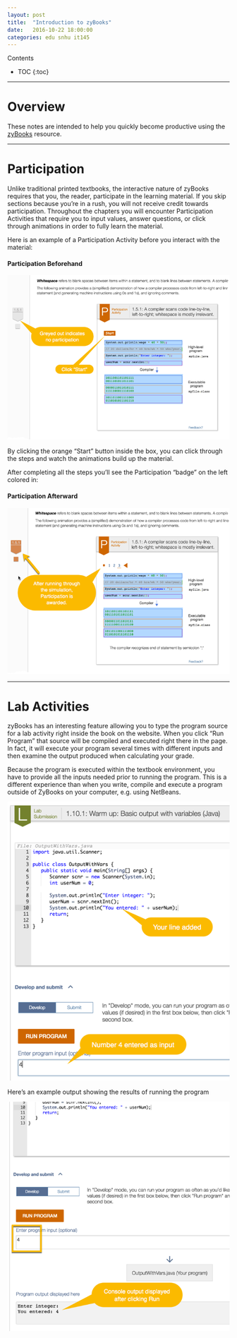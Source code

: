 ```yaml
---
layout: post
title:  "Introduction to zyBooks"
date:   2016-10-22 18:00:00
categories: edu snhu it145
---
```

Contents
* TOC
{:toc}
<hr/>

# Overview
These notes are intended to help you quickly become productive using the <a href="https://zybooks.zyante.com">zyBooks</a> resource.
<hr/>

# Participation
Unlike traditional printed textbooks, the interactive nature of zyBooks requires that you, the reader, participate in the learning material. If you skip sections because you’re in a rush, you will not receive credit towards participation. Throughout the chapters you will encounter Participation Activities that require you to input values, answer questions, or click through animations in order to fully learn the material.

Here is an example of a Participation Activity before you interact with the material:

#### Participation Beforehand
<img src="/img/it145-zybooks-part-before.png">

By clicking the orange “Start” button inside the box, you can click through the steps and watch the animations build up the material.

After completing all the steps you’ll see the Participation “badge” on the left colored in:

#### Participation Afterward
<img src="/img/it145-zybooks-part-award.png">
<hr/>

# Lab Activities
zyBooks has an interesting feature allowing you to type the program source for a lab activity right inside the book on the website. When you click “Run Program” that source will be compiled and executed right there in the page. In fact, it will execute your program several times with different inputs and then examine the output produced when calculating your grade.

Because the program is executed within the textbook environment, you have to provide all the inputs needed prior to running the program. This is a different experience than when you write, compile and execute a program outside of ZyBooks on your computer, e.g. using NetBeans.

<img src="/img/it145-zybooks-lab-1.10.1-input.png">

Here’s an example output showing the results of running the program

<img src="/img/it145-zybooks-lab-1.10.1-output.png">
